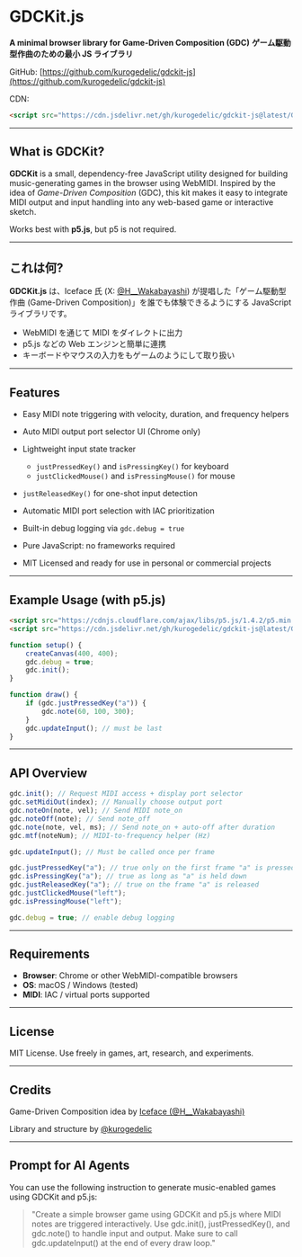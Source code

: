 # GDCKit.js

**A minimal browser library for Game-Driven Composition (GDC)**
**ゲーム駆動型作曲のための最小 JS ライブラリ**

GitHub: [https://github.com/kurogedelic/gdckit-js](https://github.com/kurogedelic/gdckit-js)

CDN:

```html
<script src="https://cdn.jsdelivr.net/gh/kurogedelic/gdckit-js@latest/GDCKit.js"></script>
```

---

## What is GDCKit?

**GDCKit** is a small, dependency-free JavaScript utility designed for building music-generating games in the browser using WebMIDI. Inspired by the idea of _Game-Driven Composition_ (GDC), this kit makes it easy to integrate MIDI output and input handling into any web-based game or interactive sketch.

Works best with **p5.js**, but p5 is not required.

---

## これは何?

**GDCKit.js** は、Iceface 氏 (X: [@H\_\_Wakabayashi](https://t.co/VcbZwkqrxz)) が提唱した「ゲーム駆動型作曲 (Game-Driven Composition)」を誰でも体験できるようにする JavaScript ライブラリです。

- WebMIDI を通じて MIDI をダイレクトに出力
- p5.js などの Web エンジンと簡単に連携
- キーボードやマウスの入力をもゲームのようにして取り扱い

---

## Features

- Easy MIDI note triggering with velocity, duration, and frequency helpers
- Auto MIDI output port selector UI (Chrome only)
- Lightweight input state tracker

  - `justPressedKey()` and `isPressingKey()` for keyboard
  - `justClickedMouse()` and `isPressingMouse()` for mouse

- `justReleasedKey()` for one-shot input detection
- Automatic MIDI port selection with IAC prioritization
- Built-in debug logging via `gdc.debug = true`

- Pure JavaScript: no frameworks required
- MIT Licensed and ready for use in personal or commercial projects

---

## Example Usage (with p5.js)

```html
<script src="https://cdnjs.cloudflare.com/ajax/libs/p5.js/1.4.2/p5.min.js"></script>
<script src="https://cdn.jsdelivr.net/gh/kurogedelic/gdckit-js@latest/GDCKit.js"></script>
```

```js
function setup() {
	createCanvas(400, 400);
	gdc.debug = true;
	gdc.init();
}

function draw() {
	if (gdc.justPressedKey("a")) {
		gdc.note(60, 100, 300);
	}
	gdc.updateInput(); // must be last
}
```

---

## API Overview

```js
gdc.init(); // Request MIDI access + display port selector
gdc.setMidiOut(index); // Manually choose output port
gdc.noteOn(note, vel); // Send MIDI note_on
gdc.noteOff(note); // Send note_off
gdc.note(note, vel, ms); // Send note_on + auto-off after duration
gdc.mtf(noteNum); // MIDI-to-frequency helper (Hz)

gdc.updateInput(); // Must be called once per frame

gdc.justPressedKey("a"); // true only on the first frame "a" is pressed
gdc.isPressingKey("a"); // true as long as "a" is held down
gdc.justReleasedKey("a"); // true on the frame "a" is released
gdc.justClickedMouse("left");
gdc.isPressingMouse("left");

gdc.debug = true; // enable debug logging
```

---

## Requirements

- **Browser**: Chrome or other WebMIDI-compatible browsers
- **OS**: macOS / Windows (tested)
- **MIDI**: IAC / virtual ports supported

---

## License

MIT License. Use freely in games, art, research, and experiments.

---

## Credits

Game-Driven Composition idea by [Iceface (@H\_\_Wakabayashi)](https://t.co/VcbZwkqrxz)

Library and structure by [@kurogedelic](https://github.com/kurogedelic)

---

## Prompt for AI Agents

You can use the following instruction to generate music-enabled games using GDCKit and p5.js:

> "Create a simple browser game using GDCKit and p5.js where MIDI notes are triggered interactively. Use gdc.init(), justPressedKey(), and gdc.note() to handle input and output. Make sure to call gdc.updateInput() at the end of every draw loop."
